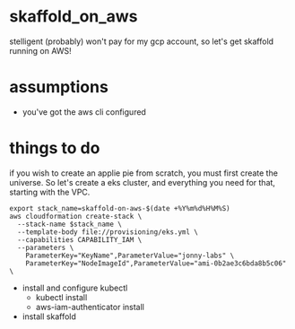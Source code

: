 # skaffold_on_aws
stelligent (probably) won't pay for my gcp account, so let's get skaffold running on AWS!

# assumptions
* you've got the aws cli configured

# things to do
if you wish to create an applie pie from scratch, you must first create the universe. So let's create a eks cluster, and everything you need for that, starting with the VPC.

    export stack_name=skaffold-on-aws-$(date +%Y%m%d%H%M%S)
    aws cloudformation create-stack \
      --stack-name $stack_name \
      --template-body file://provisioning/eks.yml \
      --capabilities CAPABILITY_IAM \
      --parameters \
        ParameterKey="KeyName",ParameterValue="jonny-labs" \
        ParameterKey="NodeImageId",ParameterValue="ami-0b2ae3c6bda8b5c06" \

* install and configure kubectl
  * kubectl install
  * aws-iam-authenticator install
* install skaffold

